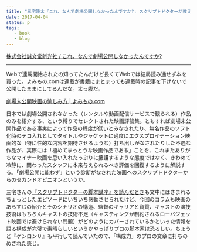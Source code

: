 ```yaml
---
title: "三宅隆太『これ、なんで劇場公開しなかったんですか?: スクリプトドクターが教える未公開映画の愉しみ方』を読んだ"
date: 2017-04-04
status: p
tags:
   - book
   - blog
---
```


[株式会社誠文堂新光社 / これ、なんで劇場公開しなかったんですか?](http://www.seibundo-shinkosha.net/products/detail.php?product_id=5293)

---

Webで連載開始されたの知ってたんだけど長くてWebでは結局読み通せず本を買った。よみもの.comは連載が書籍にまとまっても連載時の記事を下げないで公開したままにしてるんだな。太っ腹だ。

[劇場未公開映画の愉しみ方 \| よみもの\.com](http://43mono.com/series/kore_nande/gekijou_vol1/)

日本では劇場公開されなかった（レンタルや動画配信サービスで観られる）作品のみを紹介する、という縛りでセレクトされた映画評論集。ともすれば劇場未公開作品である事実によって作品の程度が低いとみなされたり、無名作品のソフト化時のテコ入れとしてタイトルやジャケットに過度にエクスプロイテーション映画的な（特に性的な内容を期待させるような）打ち出しがなされたりした不遇な作品が、実際には「極めてまっとうな映画作品である」ことを、これまたありがちなマイナー映画を思い入れたっぷりに擁護するような態度ではなく、きわめて冷静に、関わったスタッフに本来与えられるべき評価を回復するように解説する。「劇場公開に能わず」という診断がなされた映画へのスクリプトドクターからのセカンドオピニオンというか。

三宅さんの[『スクリプトドクターの脚本講座』を読んだとき](/201603/2016/03/01/script-doctor-s-senario-lecture-basic-class)も文中にはさまれるちょっとしたエピソードにいちいち感動させられたけど、今回のコラムも映画のあらすじの紹介とそのシナリオの構造、監督のキャリアと資質、キャストの演技技術はもちろんキャストの技術不足（キャスティングが制約されるローバジェット映画では避けられない問題）がどのようにカバーされているかといった情報を語る構成が完璧で素晴らしいというかやっぱりプロの脚本家は恐ろしい。ちょうど『ゲンロン０』も平行して読んでいたので、「構成力」のプロの文章に打ちのめされた感じ。
